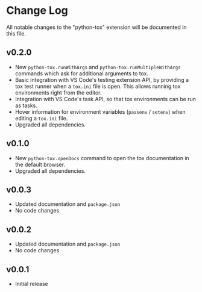 # Change Log

All notable changes to the "python-tox" extension will be documented in this file.

## v0.2.0

- New `python-tox.runWithArgs` and `python-tox.runMultipleWithArgs` commands
  which ask for additional arguments to tox.
- Basic integration with VS Code's testing extension API, by providing a tox test runner when a `tox.ini` file is open. This allows running tox environments right from the editor.
- Integration with VS Code's task API, so that tox environments can be run as tasks.
- Hover information for environment variables (`passenv` / `setenv`) when
  editing a `tox.ini` file.
- Upgraded all dependencies.

## v0.1.0

- New `python-tox.openDocs` command to open the tox documentation in the
  default browser.
- Upgraded all dependencies.

## v0.0.3

- Updated documentation and `package.json`
- No code changes

## v0.0.2

- Updated documentation and `package.json`
- No code changes

## v0.0.1

- Initial release
